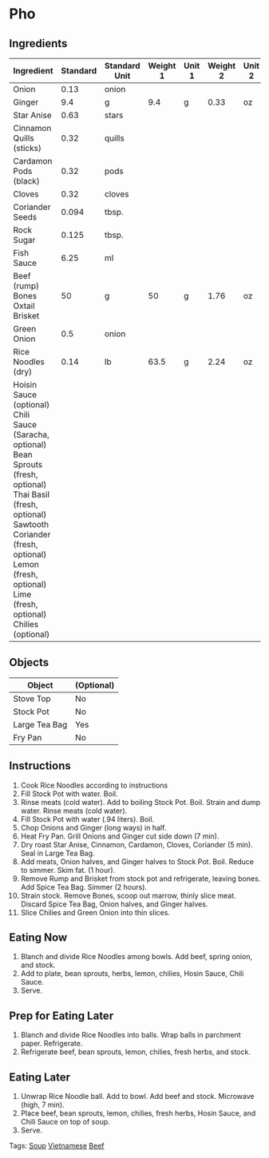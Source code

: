 # Pho

## Ingredients

| Ingredient                                                   | Standard | Standard Unit | Weight 1 | Unit 1 | Weight 2 | Unit 2 |
| ------------------------------------------------------------ | -------- | ------------- | -------- | ------ | -------- | ------ |
| Onion                                                        | 0.13     | onion         |          |        |          |        |
| Ginger                                                       | 9.4      | g             | 9.4      | g      | 0.33     | oz     |
| Star Anise                                                   | 0.63     | stars         |          |        |          |        |
| Cinnamon Quills (sticks)                                     | 0.32     | quills        |          |        |          |        |
| Cardamon Pods (black)                                        | 0.32     | pods          |          |        |          |        |
| Cloves                                                       | 0.32     | cloves        |          |        |          |        |
| Coriander Seeds                                              | 0.094    | tbsp.         |          |        |          |        |
| Rock Sugar                                                   | 0.125    | tbsp.         |          |        |          |        |
| Fish Sauce                                                   | 6.25     | ml            |          |        |          |        |
| Beef (rump)<br />Bones<br />Oxtail<br />Brisket              | 50       | g             | 50       | g      | 1.76     | oz     |
| Green Onion                                                  | 0.5      | onion         |          |        |          |        |
| Rice Noodles (dry)                                           | 0.14     | lb            | 63.5     | g      | 2.24     | oz     |
| Hoisin Sauce (optional)<br />Chili Sauce (Saracha, optional)<br />Bean Sprouts (fresh, optional)<br />Thai Basil (fresh, optional)<br />Sawtooth Coriander (fresh, optional)<br />Lemon (fresh, optional)<br />Lime (fresh, optional)<br />Chilies (optional) |          |               |          |        |          |        |

## Objects

| Object        | (Optional) |
| ------------- | ---------- |
| Stove Top     | No         |
| Stock Pot     | No         |
| Large Tea Bag | Yes        |
| Fry Pan       | No         |

## Instructions

1. Cook Rice Noodles according to instructions
2. Fill Stock Pot with water. Boil.
3. Rinse meats (cold water). Add to boiling Stock Pot. Boil. Strain and dump water. Rinse meats (cold water).
4. Fill Stock Pot with water (.94 liters). Boil.
5. Chop Onions and Ginger (long ways) in half.
6. Heat Fry Pan. Grill Onions and Ginger cut side down (7 min).
7. Dry roast Star Anise, Cinnamon, Cardamon, Cloves, Coriander (5 min). Seal in Large Tea Bag.
8. Add meats, Onion halves, and Ginger halves to Stock Pot. Boil. Reduce to simmer. Skim fat. (1 hour).
9. Remove Rump and Brisket from stock pot and refrigerate, leaving bones. Add Spice Tea Bag. Simmer (2 hours).
10. Strain stock. Remove Bones, scoop out marrow, thinly slice meat. Discard Spice Tea Bag, Onion halves, and Ginger halves.
11. Slice Chilies and Green Onion into thin slices.

## Eating Now

1. Blanch and divide Rice Noodles among bowls. Add beef, spring onion, and stock.
2. Add to plate, bean sprouts, herbs, lemon, chilies, Hosin Sauce, Chili Sauce.
3. Serve.

## Prep for Eating Later

1. Blanch and divide Rice Noodles into balls. Wrap balls in parchment paper. Refrigerate.
2. Refrigerate beef, bean sprouts, lemon, chilies, fresh herbs, and stock.

## Eating Later

1. Unwrap Rice Noodle ball. Add to bowl. Add beef and stock. Microwave (high, 7 min).
2. Place beef, bean sprouts, lemon, chilies, fresh herbs, Hosin Sauce, and Chili Sauce on top of soup.
3. Serve.

Tags: [Soup](/Tags/Soup.md) [Vietnamese](/Tags/Vietnamese.md) [Beef](/Tags/Beef.md) 

